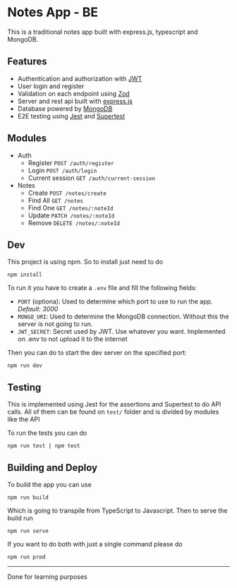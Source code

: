 # Notes App - BE

This is a traditional notes app built with express.js, typescript and MongoDB.

## Features

- Authentication and authorization with [JWT](https://jwt.io/)
- User login and register
- Validation on each endpoint using [Zod](https://zod.dev/)
- Server and rest api built with [express.js](https://expressjs.com/)
- Database powered by [MongoDB](https://www.mongodb.com/)
- E2E testing using [Jest](https://jestjs.io/) and [Supertest](https://github.com/ladjs/supertest)

## Modules

- Auth
  - Register `POST /auth/register`
  - Login `POST /auth/login`
  - Current session `GET /auth/current-session`
- Notes
  - Create `POST /notes/create`
  - Find All `GET /notes`
  - Find One `GET /notes/:noteId`
  - Update `PATCH /notes/:noteId`
  - Remove `DELETE /notes/:noteId`

## Dev

This project is using npm. So to install just need to do

```
npm install
```

To run it you have to create a `.env` file and fill the following fields:

- `PORT` (optiona): Used to determine which port to use to run the app. _Default: 3000_
- `MONGO_URI`: Used to determine the MongoDB connection. Without this the server is not going to run.
- `JWT_SECRET`: Secret used by JWT. Use whatever you want. Implemented on .env to not upload it to the internet

Then you can do to start the dev server on the specified port:

```
npm run dev
```

## Testing

This is implemented using Jest for the assertions and Supertest to do API calls.
All of them can be found on `test/` folder and is divided by modules like the API

To run the tests you can do

```
npm run test | npm test
```

## Building and Deploy

To build the app you can use

```
npm run build
```

Which is going to transpile from TypeScript to Javascript.
Then to serve the build run

```
npm run serve
```

If you want to do both with just a single command please do

```
npm run prod
```

---

Done for learning purposes
